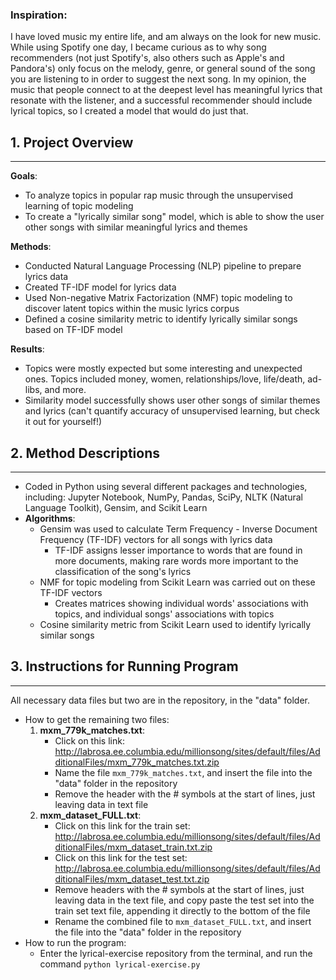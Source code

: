 ### Inspiration:
I have loved music my entire life, and am always on the look for new music. While using Spotify one day, I became curious as to why song recommenders (not just Spotify's, also others such as Apple's and Pandora's) only focus on the melody, genre, or general sound of the song you are listening to in order to suggest the next song. In my opinion, the music that people connect to at the deepest level has meaningful lyrics that resonate with the listener, and a successful recommender should include lyrical topics, so I created a model that would do just that.

## 1. Project Overview
_____________________________

__Goals__:
- To analyze topics in popular rap music through the unsupervised learning of topic modeling
- To create a "lyrically similar song" model, which is able to show the user other songs with similar meaningful lyrics and themes  

__Methods__:
- Conducted Natural Language Processing (NLP) pipeline to prepare lyrics data
- Created TF-IDF model for lyrics data
- Used Non-negative Matrix Factorization (NMF) topic modeling to discover latent topics within the music lyrics corpus
- Defined a cosine similarity metric to identify lyrically similar songs based on TF-IDF model

__Results__:
- Topics were mostly expected but some interesting and unexpected ones. Topics included money, women, relationships/love, life/death, ad-libs, and more.
- Similarity model successfully shows user other songs of similar themes and lyrics (can't quantify accuracy of unsupervised learning, but check it out for yourself!)

## 2. Method Descriptions
_____________________________
- Coded in Python using several different packages and technologies, including: Jupyter Notebook, NumPy, Pandas, SciPy, NLTK (Natural Language Toolkit), Gensim, and Scikit Learn
- __Algorithms__:
    - Gensim was used to calculate Term Frequency - Inverse Document Frequency (TF-IDF) vectors for all songs with lyrics data
        - TF-IDF assigns lesser importance to words that are found in more documents, making rare words more important to the classification of the song's lyrics
    - NMF for topic modeling from Scikit Learn was carried out on these TF-IDF vectors
        - Creates matrices showing individual words' associations with topics, and individual songs' associations with topics
    - Cosine similarity metric from Scikit Learn used to identify lyrically similar songs

## 3. Instructions for Running Program
__________________________________________
All necessary data files but two are in the repository, in the "data" folder.
- How to get the remaining two files:
    1. __mxm_779k_matches.txt__:
        - Click on this link: http://labrosa.ee.columbia.edu/millionsong/sites/default/files/AdditionalFiles/mxm_779k_matches.txt.zip
        - Name the file ```mxm_779k_matches.txt```, and insert the file into the "data" folder in the repository
        - Remove the header with the # symbols at the start of lines, just leaving data in text file
    2. __mxm_dataset_FULL.txt__:
        - Click on this link for the train set: http://labrosa.ee.columbia.edu/millionsong/sites/default/files/AdditionalFiles/mxm_dataset_train.txt.zip
        - Click on this link for the test set: http://labrosa.ee.columbia.edu/millionsong/sites/default/files/AdditionalFiles/mxm_dataset_test.txt.zip
        - Remove headers with the # symbols at the start of lines, just leaving data in the text file, and copy paste the test set into the train set text file, appending it directly to the bottom of the file
        - Rename the combined file to ```mxm_dataset_FULL.txt```, and insert the file into the "data" folder in the repository
- How to run the program:
    - Enter the lyrical-exercise repository from the terminal, and run the command ```python lyrical-exercise.py```
